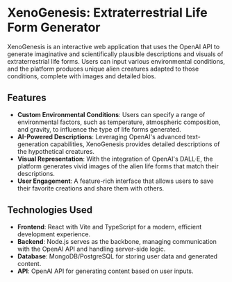 # XenoGenesis: Extraterrestrial Life Form Generator

XenoGenesis is an interactive web application that uses the OpenAI API to generate imaginative and scientifically plausible descriptions and visuals of extraterrestrial life forms. Users can input various environmental conditions, and the platform produces unique alien creatures adapted to those conditions, complete with images and detailed bios.

## Features

- **Custom Environmental Conditions**: Users can specify a range of environmental factors, such as temperature, atmospheric composition, and gravity, to influence the type of life forms generated.
- **AI-Powered Descriptions**: Leveraging OpenAI's advanced text-generation capabilities, XenoGenesis provides detailed descriptions of the hypothetical creatures.
- **Visual Representation**: With the integration of OpenAI's DALL·E, the platform generates vivid images of the alien life forms that match their descriptions.
- **User Engagement**: A feature-rich interface that allows users to save their favorite creations and share them with others.

## Technologies Used

- **Frontend**: React with Vite and TypeScript for a modern, efficient development experience.
- **Backend**: Node.js serves as the backbone, managing communication with the OpenAI API and handling server-side logic.
- **Database**: MongoDB/PostgreSQL for storing user data and generated content.
- **API**: OpenAI API for generating content based on user inputs.